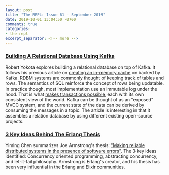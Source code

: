 ```yaml
---
layout: post
title: "The REPL: Issue 61 - September 2019"
date: 2019-10-01 13:04:50 -0700
comments: true
categories:
- the repl
excerpt_separator: <!-- more -->
---
```

### [Building A Relational Database Using Kafka][1]

Robert Yokota explores building a relational database on top of Kafka. It follows his previous article on [creating an in-memory cache][3] on backed by Kafka. RDBM systems are commonly thought of keeping track of tables and rows. The semantics of SQL reinforce the concept of rows being updatable. In practice though, most implementation use an immutable log under the hood. That is what [makes transactions possible][4], each with its own consistent view of the world. Kafka can be thought of as an "exposed" MVCC system, and the current state of the data can be derived by consuming the messages in a topic. The article is interesting in that it assembles a relation database by using different existing open-source projects.

### [3 Key Ideas Behind The Erlang Thesis][2]

Yiming Chen summarizes Joe Armstrong's thesis: ["Making reliable distributed systems in the presence of software errors"][5]. The 3 key ideas identified: Concurrency oriented programming, abstracting concurrency, and let-it-fail philosophy. Armstrong is Erlang's creator, and his thesis has been very influential in the Erlang and Elixir communities.

[1]: https://yokota.blog/2019/09/23/building-a-relational-database-using-kafka/
[2]: https://yiming.dev/clipping/2019/09/04/3-key-ideas-behind-the-erlang-thesis/
[3]: https://yokota.blog/2018/11/19/kcache-an-in-memory-cache-backed-by-kafka/
[4]: https://en.wikipedia.org/wiki/Multiversion_concurrency_control
[5]: http://erlang.org/download/armstrong_thesis_2003.pdf
